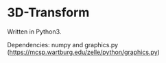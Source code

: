 # 3D-Transform

Written in Python3.

Dependencies: numpy and graphics.py (https://mcsp.wartburg.edu/zelle/python/graphics.py)
